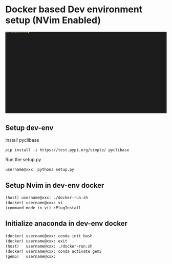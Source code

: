 # Docker based Dev environment setup (NVim Enabled)
![Docker based Dev environment setup (NVim Enabled)](https://github.com/ksungkeun84/dev-env/blob/master/dev-env-demo.gif)

## Setup dev-env
Install pyclibase

```console
pip install -i https://test.pypi.org/simple/ pyclibase
```

Run the setup.py

```console
username@xxx: python3 setup.py
```

## Setup Nvim in dev-env docker

```console
(host) username@xxx: ./docker-run.sh
(docker) username@xxx: vi
(command mode in vi) :PlugInstall
```

## Initialize anaconda in dev-env docker

```console
(docker) username@xxx: conda init bash
(docker) username@xxx: exit
(host)   username@xxx: ./docker-run.sh
(docker) username@xxx: conda activate gem5 
(gem5)   username@xxx:
```
